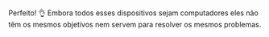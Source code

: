 Perfeito! :ok_hand: Embora todos esses dispositivos sejam computadores eles não têm os mesmos objetivos nem servem para resolver os mesmos problemas.